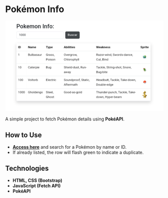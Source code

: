 # Pokémon Info  

![Screenshot](./src/images/print.png)  

A simple project to fetch Pokémon details using **PokéAPI**.  

## How to Use  

- **[Access here](https://yeytaken.github.io/pokemon-web-api/)** and search for a Pokémon by name or ID.  
- If already listed, the row will flash green to indicate a duplicate.  

## Technologies  

- **HTML, CSS (Bootstrap)**  
- **JavaScript (Fetch API)**  
- **PokéAPI**
